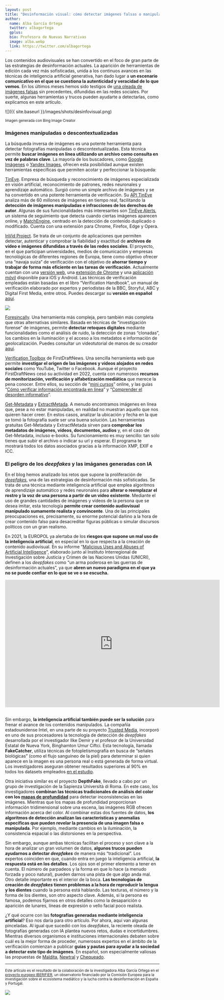 ```yaml
---
layout: post
title: "Desinformación visual: cómo detectar imágenes falsas o manipuladas"
author:
  name: Alba García Ortega
  twitter: albagortega
  gplus:  
  bio: Profesora de Nuevas Narrativas
  image: alba.webp
  link: https://twitter.com/albagortega
---
```

Los contenidos audiovisuales se han convertido en el foco de gran parte de las estrategias de desinformación actuales. La aparición de herramientas de edición cada vez más sofisticadas, unida a los continuos avances en las técnicas de inteligencia artificial generativa, han dado lugar a **un escenario comunicativo en el que se cuestiona la autenticidad y veracidad de lo que vemos**. En los últimos meses hemos sido testigos de [una oleada de imágenes falsas](https://www.newtral.es/bulos-imagenes-inteligencia-artificial/20230327/) sin precedentes, difundidas en las redes sociales. Por suerte, algunas herramientas y trucos pueden ayudarte a detectarlas, como explicamos en este artículo.

![]({{ site.baseurl }}/images/shots/desinfovisual.png)

<sup> Imagen generada con Bing Image Creator

### Imágenes manipuladas o descontextualizadas 

La búsqueda inversa de imágenes es una potente herramienta para detectar fotografías manipuladas o descontextualizadas. Esta técnica permite **buscar imágenes en línea utilizando un archivo como consulta en vez de palabras clave**. La mayoría de los buscadores, como [Google Imágenes](https://images.google.com/) o [Yandex Images](https://yandex.com/images/), ofrecen esta posibilidad aunque existen herramientas específicas que permiten acotar y perfeccionar la búsqueda:

[TinEye](https://tineye.com/). Empresa de búsqueda y reconocimiento de imágenes especializada en visión artíficial, reconocimiento de patrones, redes neuronales y aprendizaje automático. Surgió como un simple archivo de imágenes y se ha convertido en una potente herramienta de verificación. Su [API TinEye](https://services.tineye.com/TinEyeAPI) analiza más de 60 millones de imágenes en tiempo real, facilitando la **detección de imágenes manipuladas e infracciones de los derechos de autor**. Algunas de sus funcionalidades más interesantes son [TinEye Alerts](https://services.tineye.com/TinEyeAlerts), un sistema de seguimiento que detecta cuando ciertas imágenes aparecen online, y [MatchEngine](https://services.tineye.com/MatchEngine), centrado en la detección de contenido duplicado o modificado. Cuenta con una extensión para Chrome, Firefox, Edge y Opera.

[InVid Project](https://www.invid-project.eu/). Se trata de un conjunto de aplicaciones que permiten detectar, autenticar y comprobar la fiabilidad y exactitud de **archivos de vídeo e imágenes difundidas a través de las redes sociales**. El proyecto, en el que participan universidades, medios de comunicación y empresas tecnológicas de diferentes regiones de Europa, tiene como objetivo ofrecer una “navaja suiza” de verificación con el objetivo de **ahorrar tiempo y trabajar de forma más eficiente en las tareas de verificación**. Actualmente cuentan con una [versión web](https://www.invid-project.eu/invid-verification-application/), una [extensión de Chrome](https://chrome.google.com/webstore/detail/fake-news-debunker-by-inv/mhccpoafgdgbhnjfhkcmgknndkeenfhe?hl=en) y una [aplicación móvil](https://www.invid-project.eu/invid-mobile-application/) disponible para iOS y Android. Las técnicas de verificación empleadas están basadas en el libro “Verification Handbook”, un manual de verificación elaborado por expertos y periodistas de la BBC, Storyful, ABC y Digital First Media, entre otros. Puedes descargar su **versión en español** [aquí](https://verificationhandbook.com/downloads/manual.de.verificacion.pdf). 

![](https://lh4.googleusercontent.com/Tf0GdQ57zjzWE3sJJhviF_t72KQX3tt-b92zW5A_ZdO80ZJ9NVxldTPSkAHFiJ1me5whyhzWFyJiQh_nn0D0AatIRWAt0YsaeYj9B9TwC4476tcpEVm-A7LBBICONSkmkFKSPBNDwOz7xr2B7sqrrut-KhJ6dHNPq5Mlk2otDgMIXp-FniS8KLYFJCCNXBoL)

[Foresincally](https://29a.ch/photo-forensics/#clone-detection). Una herramienta más compleja, pero también más completa que otras alternativas similares. Basada en técnicas de “investigación forense” de imágenes, permite **detectar retoques digitales** mediante funcionalidades como el análisis de ruido, la detección de zonas “clonadas”, los cambios en la iluminación y el acceso a los metadatos e información de geolocalización. Puedes consultar un videotutorial de manos de su creador [aquí](https://www.youtube.com/watch?v=XRCq8CJrI_s&ab_channel=JonasWagner). 

[Verification Toolbox](https://firstdraftnews.org/verification-toolbox/) de FirstDraftNews. Una sencilla herramienta web que permite **investigar el origen de las imágenes y vídeos alojados en redes sociales** como YouTube, Twitter o Facebook. Aunque el proyecto FirstDraftNews cesó su actividad en 2022, cuenta con numerosos **recursos de monitorización, verificación y alfabetización mediática** que merece la pena conocer. Entre ellos, su sección de “[mini cursos](https://firstdraftnews.org/bucket/our-training/)” online, y las guías “[Cómo verificar información encontrada en línea](https://firstdraftnews.org/wp-content/uploads/2020/07/Verifying_Online_Information_Digital_AW_ES.pdf?x21167)” y “[Comprender el desorden informativo](https://firstdraftnews.org/wp-content/uploads/2020/07/Information_Disorder_Digital_AW_ES.pdf?x21167)”. 

[Get-Metadata](https://www.get-metadata.com/) y [ExtractMetada](http://www.extractmetadata.com/es.html). A menudo encontramos imágenes en línea que, pese a no estar manipuladas, en realidad no muestran aquello que nos quieren hacer creer. En estos casos, analizar la ubicación y fecha en la que se tomó la fotografía suele ser una buena solución. Las herramientas gratuitas Get-Metadata y ExtractMetada sirven para **comprobar los metadatos de imágenes, vídeos, documentos, audios** y, en el caso de Get-Metadata, incluso e-books. Su funcionamiento es muy sencillo: tan solo tienes que subir el archivo o indicar su url y esperar. El programa te mostrará todos los datos asociados gracias a la información XMP, EXIF e ICC.

### El peligro de los *deepfakes* y las imáganes generadas con IA

En el blog hemos analizado los retos que supone la proliferación de *[deepfakes](https://mip.umh.es/blog/2019/12/01/deepfakes-c%C3%B3mo-los-medios-combaten-la-desinformaci%C3%B3n-m%C3%A1s-sofisticada/)*, una de las estrategias de desinformación más sofisticadas. Se trata de una técnica mediante inteligencia artificial que emplea algoritmos de aprendizaje automático y redes neuronales para **alterar o reemplazar el rostro y la voz de una persona a partir de un vídeo existente**. Mediante el uso de grandes cantidades de imágenes y vídeos de la persona que se desea imitar, esta tecnología **permite crear contenido audiovisual manipulado sumamente realista y convincente**. Una de las principales preocupaciones es, precisamente, su enorme potencial dañino a la hora de crear contenido falso para desacreditar figuras públicas o simular discursos políticos con un gran realismo. 

En 2021, la EUROPOL ya alertaba de los **riesgos que supone un mal uso de la inteligencia artificial**, en especial en lo que respecta a la creación de contenido audiovisual. En su informe “[Malicious Uses and Abuses of Artificial Intelligence](https://www.europol.europa.eu/cms/sites/default/files/documents/malicious_uses_and_abuses_of_artificial_intelligence_europol.pdf)”, elaborado junto al Instituto Interregional de Investigación sobre Justicia y Crimen de las Naciones Unidas (UNICRI), definen a los *deepfakes* como “un arma poderosa en las guerras de desinformación actuales”, ya que **abren un nuevo paradigma en el que ya no se puede confiar en lo que se ve o se escucha.** 

<div class="video-container">

<iframe width="700" height="415" src="https://www.youtube.com/embed/AmUC4m6w1wo" title="YouTube video player" frameborder="0" allow="accelerometer; autoplay; clipboard-write; encrypted-media; gyroscope; picture-in-picture; web-share" allowfullscreen></iframe>

</div>

<br>

Sin embargo, **la inteligencia artificial también puede ser la solución** para frenar el avance de los contenidos manipulados. La compañía estadounidense Intel, en una parte de su proyecto [Trusted Media](https://www.intel.com/content/www/us/en/research/blogs/trusted-media.html), incorporó en uno de sus procesadores la tecnología de detección de *deepfakes* desarrollada por el investigador Ilke Demir y el profesor de la Universidad Estatal de Nueva York, Binghamton Umur Ciftci. Esta tecnología, llamada **FakeCatcher**, utiliza técnicas de fotopletismografía en busca de “señales biológicas” (como el flujo sanguíneo de la piel) para determinar si quien aparece en la imagen es una persona real o está generada de forma virtual. Los investigadores aseguran obtener resultados superiores al 90% en todos los datasets empleados [en el estudio](https://ieeexplore.ieee.org/document/9141516). 

Otra iniciativa similar es el proyecto **DepthFake**, llevado a cabo por un grupo de investigación de la Sapienza Università di Roma. En este caso, los investigadores **combinan las técnicas tradicionales de análisis del color con los [mapas de profundidad](https://www.xatakafoto.com/software/asi-funciona-esta-inteligencia-artificial-que-analiza-genera-mapas-profundidad-fotografias)** para detectar inconsistencias en las imágenes. Mientras que los mapas de profundidad proporcionan información tridimensional sobre una escena, las imágenes RGB ofrecen información acerca del color. Al combinar estas dos fuentes de datos, **los algoritmos de detección analizan las características y anomalías específicas que pueden revelar la presencia de una imagen falsa o manipulada**. Por ejemplo, mediante cambios en la iluminación, la consistencia espacial o las distorsiones en la perspectiva. 

Sin embargo, aunque ambas técnicas facilitan el proceso y son clave a la hora de analizar un gran volumen de datos, **algunos trucos pueden ayudarnos a detectar *deepfakes*** de manera más “tradicional”. Los expertos coinciden en que, cuando entra en juego la inteligencia artificial, **la respuesta está en los detalles**. Los ojos son el primer elemento a tener en cuenta. El número de parpadeos y la forma en que lo hace (a menudo forzada y poco natural), pueden darnos una pista de que algo anda mal. Otro detalle importante es el interior de la boca. **Las tecnologías de creación de *deepfakes* tienen problemas a la hora de reproducir la lengua y los dientes** cuando la persona está hablando. Las texturas, el número y la forma de los dientes, son otro aspecto clave. Además, si la persona es famosa, podemos fijarnos en otros detalles como la desaparición o aparición de lunares, líneas de expresión o vello facial poco realista. 

¿Y qué ocurre con las **fotografías generadas mediante inteligencia artificial**? Eso nos daría para otro artículo. Por ahora, aquí van algunas pinceladas. Al igual que sucedió con los *deepfakes*, la reciente oleada de fotografías generadas con IA plantea nuevos retos, dudas e incertidumbres. Mientras diversos organismos e instituciones internacionales debaten sobre cuál es la mejor forma de proceder, numerosos expertos en el ámbito de la verificación comienzan a publicar **guías y pautas para ayudar a la sociedad a detectar este tipo de imágenes**. En español, son especialmente valiosas las propuestas de [Maldita](https://maldita.es/malditatecnologia/20230512/consejos-detectar-imagenes-inteligencia-artificial-dalle/), [Newtral](https://www.newtral.es/como-detectar-imagenes-videos-audios-deepfakes-generados-ia/20230331/) y [Chequeado](https://chequeado.com/ultimas-noticias/como-saber-si-una-imagen-fue-creada-con-inteligencia-artificial/). 

* * *

<small>Este artículo es el resultado de la colaboración de la investigadora Alba García Ortega en el [proyecto europeo IBERIFIER](https://iberifier.eu/), un observatorio financiado por la Comisión Europea para la investigación sobre el ecosistema mediático y la lucha contra la desinformación en España y Portugal.</small>

![](https://lh4.googleusercontent.com/bTs6FgRTnThLnwCt1k9znNteTi7m0wTzKMw0vlWQ0jgExP-Fa2RBSrXICKLBuLQOIbFdYLod-VXFKHgK1o_akO8iKO2Iw7H0wqL-_l26kIWq4SblFtm-_ijwNoH04mgmHmwej_wDb9liGgB9o9Lwxkm1C6aOQnBGBUKqUK0YXcdKqnsbcMK9rqCsQ_BG9lPx)